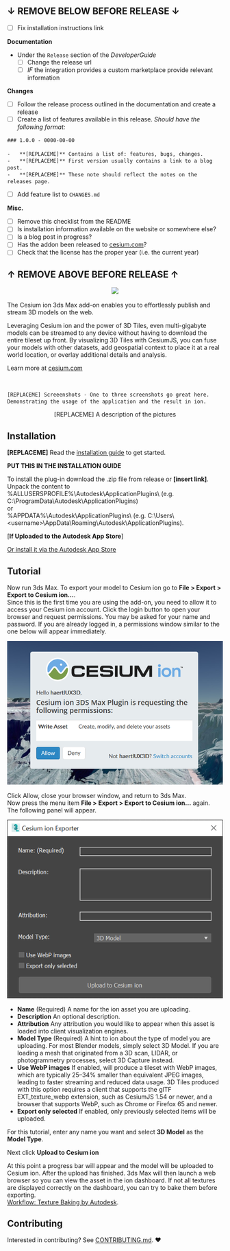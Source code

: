 ## ↓ **REMOVE BELOW BEFORE RELEASE** ↓


-   [ ] Fix installation instructions link

**Documentation**

-   Under the `Release` section of the _DeveloperGuide_
    -   [ ] Change the release url
    -   [ ] _IF_ the integration provides a custom marketplace provide relevant information

**Changes**

-   [ ] Follow the release process outlined in the documentation and create a release
-   [ ] Create a list of features available in this release. _Should have the following format:_

```
### 1.0.0 - 0000-00-00

-   **[REPLACEME]** Contains a list of: features, bugs, changes.
-   **[REPLACEME]** First version usually contains a link to a blog post.
-   **[REPLACEME]** These note should reflect the notes on the releases page.
```

-   [ ] Add feature list to `CHANGES.md`

**Misc.**

-   [ ] Remove this checklist from the README
-   [ ] Is installation information available on the website or somewhere else?
-   [ ] Is a blog post in progress?
-   [ ] Has the addon been released to [cesium.com](https://github.com/AnalyticalGraphicsInc/cesium.com)?
-   [ ] Check that the license has the proper year (i.e. the current year)

## ↑ **REMOVE ABOVE BEFORE RELEASE** ↑

<p align="center">
  <img src="https://github.com/AnalyticalGraphicsInc/cesium/wiki/logos/Cesium_Logo_Color.jpg" width="50%" />
</p>

The Cesium ion 3ds Max add-on enables you to effortlessly publish and stream 3D models on the web.

Leveraging Cesium ion and the power of 3D Tiles, even multi-gigabyte models can be streamed to any device without having to download the entire tileset up front. By visualizing 3D Tiles with CesiumJS, you can fuse your models with other datasets, add geospatial context to place it at a real world location, or overlay additional details and analysis.

Learn more at [cesium.com](https://cesium.com)

<p align="center">
    <img src="" width="50%" />
    
    [REPLACEME] Screeenshots - One to three screenshots go great here. Demonstrating the usage of the application and the result in ion.
</p>
<p align="center">
    [REPLACEME] A description of the pictures
</p>

## Installation

**[REPLACEME]** Read the [installation guide](https://BROKEN_LINK/) to get started.

**PUT THIS IN THE INSTALLATION GUIDE**

To install the plug-in download the .zip file from release or **[insert link]**.\
Unpack the content to \
%ALLUSERSPROFILE%\Autodesk\ApplicationPlugins\ (e.g. C:\ProgramData\Autodesk\ApplicationPlugins\)\
or\
%APPDATA%\Autodesk\ApplicationPlugins\ (e.g. C:\Users\\\<username>\AppData\Roaming\Autodesk\ApplicationPlugins\).

[**If Uploaded to the Autodesk App Store**]

[Or install it via the Autodesk App Store]()

## Tutorial

Now run 3ds Max. To export your model to Cesium ion go to **File > Export > Export to Cesium ion...**.\
Since this is the first time you are using the add-on, you need to allow it to access your Cesium ion account. Click the login button to open your browser and request permissions. You may be asked for your name and password. If you are already logged in, a permissions window similar to the one below will appear immediately.

![Authentication](Documentation/authentification.PNG)

Click Allow, close your browser window, and return to 3ds Max.\
Now press the menu item **File > Export > Export to Cesium ion...** again.\
The following panel will appear.

![Upload Dialog](Documentation/upload.PNG)

- **Name** (Required) A name for the ion asset you are uploading.
- **Description** An optional description.
- **Attribution** Any attribution you would like to appear when this asset is loaded into client visualization engines.
- **Model Type** (Required) A hint to ion about the type of model you are uploading. For most Blender models, simply select 3D Model. If you are loading a mesh that originated from a 3D scan, LIDAR, or photogrammetry processes, select 3D Capture instead.
- **Use WebP images** If enabled, will produce a tileset with WebP images, which are typically 25–34% smaller than equivalent JPEG images, leading to faster streaming and reduced data usage. 3D Tiles produced with this option requires a client that supports the glTF EXT_texture_webp extension, such as CesiumJS 1.54 or newer, and a browser that supports WebP, such as Chrome or Firefox 65 and newer.
- **Export only selected** If enabled, only previously selected items will be uploaded.

For this tutorial, enter any name you want and select **3D Model** as the **Model Type**.

Next click **Upload to Cesium ion**

At this point a progress bar will appear and the model will be uploaded to Cesium ion.
After the upload has finished. 3ds Max will then launch a web browser so you can view the asset in the ion dashboard. If not all textures are displayed correctly on the dashboard, you can try to bake them before exporting.\
[Workflow: Texture Baking by Autodesk](https://knowledge.autodesk.com/support/3ds-max/learn-explore/caas/CloudHelp/cloudhelp/2020/ENU/3DSMax-Rendering/files/GUID-37414F9F-5E33-4B1C-A77F-547D0B6F511A-htm.html).


## Contributing

Interested in contributing? See [CONTRIBUTING.md](CONTRIBUTING.md). :heart:
